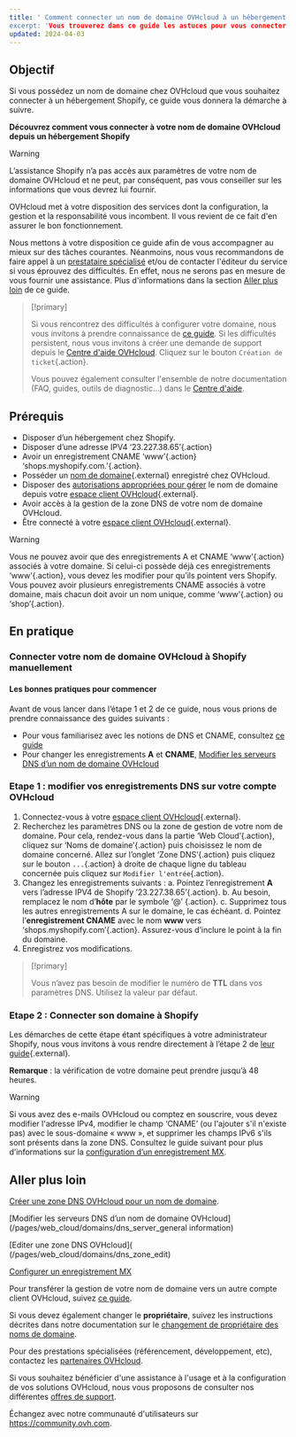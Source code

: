 ```yaml
---
title: ' Comment connecter un nom de domaine OVHcloud à un hébergement Shopify’
excerpt: 'Vous trouverez dans ce guide les astuces pour vous connecter à votre nom de domaine OVHcloud depuis un hébergement Shopify’
updated: 2024-04-03
---
```

## Objectif

Si vous possédez un nom de domaine chez OVHcloud que vous souhaitez connecter à un hébergement Shopify, ce guide vous donnera la démarche à suivre. 

**Découvrez comment vous connecter à votre nom de domaine OVHcloud depuis un hébergement Shopify**

> [!warning]
>
> L’assistance Shopify n’a pas accès aux paramètres de votre nom de domaine OVHcloud et ne peut, par conséquent, pas vous conseiller sur les informations que vous devrez lui fournir. 
>
> OVHcloud met à votre disposition des services dont la configuration, la gestion et la responsabilité vous incombent. Il vous revient de ce fait d'en assurer le bon fonctionnement.
>
> Nous mettons à votre disposition ce guide afin de vous accompagner au mieux sur des tâches courantes. Néanmoins, nous vous recommandons de faire appel à un [prestataire spécialisé](https://partner.ovhcloud.com/fr/) et/ou de contacter l'éditeur du service si vous éprouvez des difficultés. En effet, nous ne serons pas en mesure de vous fournir une assistance. Plus d'informations dans la section [Aller plus loin](#aller-plus-loin) de ce guide.
>

> [!primary]
>
> Si vous rencontrez des difficultés à configurer votre domaine, nous vous invitons à prendre connaissance de [ce guide](/pages/web_cloud/domains/dns_zone_edit). Si les difficultés persistent, nous vous invitons à créer une demande de support depuis le [Centre d'aide OVHcloud](https://help.ovhcloud.com/csm?id=csm_get_help). Cliquez sur le bouton `Création de ticket`{.action}.
>
> Vous pouvez également consulter l'ensemble de notre documentation (FAQ, guides, outils de diagnostic…) dans le [Centre d'aide](https://help.ovhcloud.com/csm/fr-documentation?id=kb_home).

## Prérequis
-	Disposer d’un hébergement chez Shopify. 
-	Disposer d’une adresse IPV4 ‘23.227.38.65’{.action}
-	Avoir un enregistrement CNAME ‘www’{.action} ‘shops.myshopify.com.’{.action}.
-	Posséder un [nom de domaine](https://www.ovhcloud.com/fr/domains/){.external} enregistré chez OVHcloud.
-	Disposer des [autorisations appropriées pour gérer](/pages/account_and_service_management/account_information/managing_contacts) le nom de domaine depuis votre [espace client OVHcloud](https://www.ovh.com/auth/?action=gotomanager&from=https://www.ovh.com/fr/&ovhSubsidiary=fr){.external}.
-	Avoir accès à la gestion de la zone DNS de votre nom de domaine OVHcloud.
-	Être connecté à votre [espace client OVHcloud](https://www.ovh.com/auth/?action=gotomanager&from=https://www.ovh.com/fr/&ovhSubsidiary=fr){.external}.

> [!warning]
>
> Vous ne pouvez avoir que des enregistrements A et CNAME ‘www’{.action} associés à votre domaine. Si celui-ci possède déjà ces enregistrements ‘www’{.action}, vous devez les modifier pour qu’ils pointent vers Shopify. Vous pouvez avoir plusieurs enregistrements CNAME associés à votre domaine, mais chacun doit avoir un nom unique, comme ‘www’{.action} ou ‘shop’{.action}.

## En pratique

### Connecter votre nom de domaine OVHcloud à Shopify manuellement

#### Les bonnes pratiques pour commencer

Avant de vous lancer dans l’étape 1 et 2 de ce guide, nous vous prions de prendre connaissance des guides suivants : 
-	Pour vous familiarisez avec les notions de DNS et CNAME, consultez [ce guide](/pages/web_cloud/domains/dns_zone_edit) 
-	Pour changer les enregistrements **A** et **CNAME**, [Modifier les serveurs DNS d’un nom de domaine OVHcloud](/pages/web_cloud/domains/dns_server_general_information) 

### Etape 1 : modifier vos enregistrements DNS sur votre compte OVHcloud
1.	Connectez-vous à votre [espace client OVHcloud](https://www.ovh.com/auth/?action=gotomanager&from=https://www.ovh.com/fr/&ovhSubsidiary=fr){.external}.
2.	Recherchez les paramètres DNS ou la zone de gestion de votre nom de domaine. Pour cela, rendez-vous dans la partie ‘Web Cloud’{.action}, cliquez sur ‘Noms de domaine’{.action} puis choisissez le nom de domaine concerné. Allez sur l’onglet ‘Zone DNS’{.action} puis cliquez sur le bouton `...`{.action} à droite de chaque ligne du tableau concernée puis cliquez sur `Modifier l'entrée`{.action}.
3.	Changez les enregistrements suivants : 
a.	Pointez l’enregistrement **A** vers l’adresse IPV4 de Shopify ’23.227.38.65’{.action}. 
b.	Au besoin, remplacez le nom d’**hôte** par le symbole ‘@’ {.action}. 
c.	Supprimez tous les autres enregistrements A sur le domaine, le cas échéant. 
d.	Pointez l’**enregistrement CNAME** avec le nom **www** vers ‘shops.myshopify.com’{.action}. Assurez-vous d’inclure le point à la fin du domaine. 
4.	Enregistrez vos modifications. 

> [!primary]
>
> Vous n’avez pas besoin de modifier le numéro de **TTL** dans vos paramètres DNS. Utilisez la valeur par défaut. 

### Etape 2 : Connecter son domaine à Shopify
Les démarches de cette étape étant spécifiques à votre administrateur Shopify, nous vous invitons à vous rendre directement à l’étape 2 de [leur guide]( https://help.shopify.com/fr/manual/domains/add-a-domain/connecting-domains/connect-domain-manual){.external}. 

**Remarque** : la vérification de votre domaine peut prendre jusqu’à 48 heures. 

> [!warning]
>
> Si vous avez des e-mails OVHcloud ou comptez en souscrire, vous devez modifier l'adresse IPv4, modifier le champ ‘CNAME’ (ou l'ajouter s'il n'existe pas) avec le sous-domaine « www », et supprimer les champs IPv6 s'ils sont présents dans la zone DNS. Consultez le guide suivant pour plus d’informations sur la [configuration d’un enregistrement MX](/pages/web_cloud/domains/dns_zone_mx). 

## Aller plus loin <a name="aller-plus-loin"></a>

[Créer une zone DNS OVHcloud pour un nom de domaine](/pages/web_cloud/domains/dns_zone_create). 

[Modifier les serveurs DNS d’un nom de domaine OVHcloud] (/pages/web_cloud/domains/dns_server_general information)

[Editer une zone DNS OVHcloud]( (/pages/web_cloud/domains/dns_zone_edit)

[Configurer un enregistrement MX](/pages/web_cloud/domains/dns_zone_mx)

Pour transférer la gestion de votre nom de domaine vers un autre compte client OVHcloud, suivez [ce guide](/pages/account_and_service_management/account_information/managing_contacts).

Si vous devez également changer le **propriétaire**, suivez les instructions décrites dans notre documentation sur le [changement de propriétaire des noms de domaine](/pages/web_cloud/domains/trade_domain).

Pour des prestations spécialisées (référencement, développement, etc), contactez les [partenaires OVHcloud](https://partner.ovhcloud.com/fr/directory/).

Si vous souhaitez bénéficier d'une assistance à l'usage et à la configuration de vos solutions OVHcloud, nous vous proposons de consulter nos différentes [offres de support](https://www.ovhcloud.com/fr/support-levels/).

Échangez avec notre communauté d'utilisateurs sur <https://community.ovh.com>.

